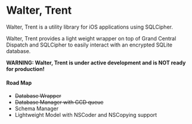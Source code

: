 Walter, Trent
===============================================================================
Walter, Trent is a utility library for iOS applications using SQLCipher.

Walter, Trent provides a light weight wrapper on top of Grand Central Dispatch
and SQLCipher to easily interact with an encrypted SQLite database.

**WARNING: Walter, Trent is under active development and is NOT ready for production!**

#### Road Map
- ~~Database Wrapper~~
- ~~Database Manager with GCD queue~~
- Schema Manager
- Lightweight Model with NSCoder and NSCopying support
